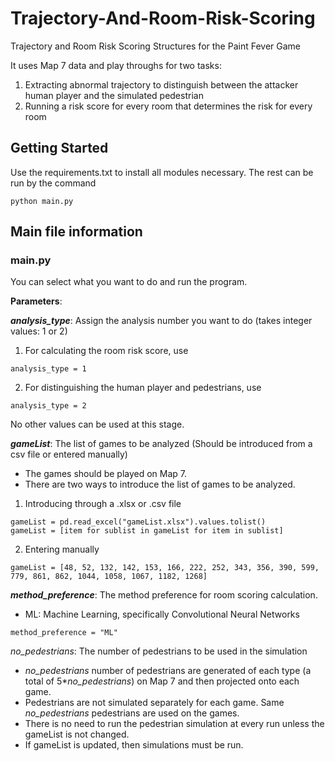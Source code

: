 # Trajectory-And-Room-Risk-Scoring
Trajectory and Room Risk Scoring Structures for the Paint Fever Game

It uses Map 7 data and play throughs for two tasks:
1. Extracting abnormal trajectory to distinguish between the attacker human player and the simulated pedestrian
2. Running a risk score for every room that determines the risk for every room

## Getting Started

Use the requirements.txt to install all modules necessary. The rest can be run by the command

```
python main.py
```

## Main file information

### main.py 
You can select what you want to do and run the program.

**Parameters**:

**_analysis_type_**: Assign the analysis number you want to do (takes integer values: 1 or 2)
1. For calculating the room risk score, use 
```
analysis_type = 1
```
2. For distinguishing the human player and pedestrians, use
```
analysis_type = 2
```
No other values can be used at this stage. 

**_gameList_**: The list of games to be analyzed (Should be introduced from a csv file or entered manually)
- The games should be played on Map 7. 
- There are two ways to introduce the list of games to be analyzed.
1. Introducing through a .xlsx or .csv file
```
gameList = pd.read_excel("gameList.xlsx").values.tolist()
gameList = [item for sublist in gameList for item in sublist]
```
2. Entering manually
```
gameList = [48, 52, 132, 142, 153, 166, 222, 252, 343, 356, 390, 599, 779, 861, 862, 1044, 1058, 1067, 1182, 1268]
```
**_method_preference_**: The method preference for room scoring calculation. 
- ML: Machine Learning, specifically Convolutional Neural Networks
```
method_preference = "ML"
```

_no_pedestrians_: The number of pedestrians to be used in the simulation
- _no_pedestrians_ number of pedestrians are generated of each type (a total of 5*_no_pedestrians_) on Map 7 and then projected onto each game.
- Pedestrians are not simulated separately for each game. Same _no_pedestrians_ pedestrians are used on the games.
- There is no need to run the pedestrian simulation at every run unless the gameList is not changed.
- If gameList is updated, then simulations must be run.

